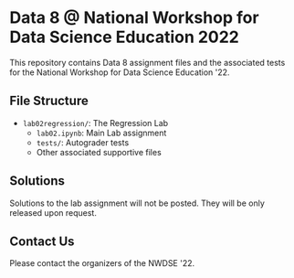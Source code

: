 # Data 8 @ National Workshop for Data Science Education 2022

This repository contains Data 8 assignment files and the associated tests for the National Workshop for Data Science Education '22. 

## File Structure

- `lab02regression/`: The Regression Lab
  - `lab02.ipynb`: Main Lab assignment
  - `tests/`: Autograder tests
  - Other associated supportive files

## Solutions

Solutions to the lab assignment will not be posted. They will be only released upon request.

## Contact Us

Please contact the organizers of the NWDSE '22.
